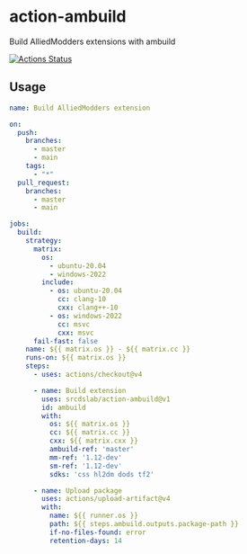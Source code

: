 # action-ambuild

Build AlliedModders extensions with ambuild

[![Actions Status](https://github.com/srcdslab/action-ambuild/workflows/Release/badge.svg)](https://github.com/srcdslab/action-ambuild/actions)

## Usage

```yaml
name: Build AlliedModders extension

on:
  push:
    branches:
      - master
      - main
    tags:
      - "*"
  pull_request:
    branches:
      - master
      - main

jobs:
  build:
    strategy:
      matrix:
        os:
          - ubuntu-20.04
          - windows-2022
        include:
          - os: ubuntu-20.04
            cc: clang-10
            cxx: clang++-10
          - os: windows-2022
            cc: msvc
            cxx: msvc
      fail-fast: false
    name: ${{ matrix.os }} - ${{ matrix.cc }}
    runs-on: ${{ matrix.os }}
    steps:
      - uses: actions/checkout@v4

      - name: Build extension
        uses: srcdslab/action-ambuild@v1
        id: ambuild
        with:
          os: ${{ matrix.os }}
          cc: ${{ matrix.cc }}
          cxx: ${{ matrix.cxx }}
          ambuild-ref: 'master'
          mm-ref: '1.12-dev'
          sm-ref: '1.12-dev'
          sdks: 'css hl2dm dods tf2'

      - name: Upload package
        uses: actions/upload-artifact@v4
        with:
          name: ${{ runner.os }}
          path: ${{ steps.ambuild.outputs.package-path }}
          if-no-files-found: error
          retention-days: 14
```
